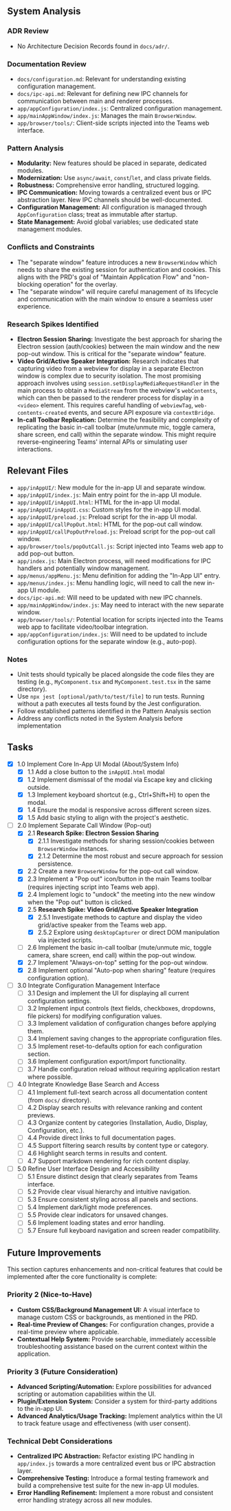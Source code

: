 ## System Analysis

### ADR Review

- No Architecture Decision Records found in `docs/adr/`.

### Documentation Review

- `docs/configuration.md`: Relevant for understanding existing configuration management.
- `docs/ipc-api.md`: Relevant for defining new IPC channels for communication between main and renderer processes.
- `app/appConfiguration/index.js`: Centralized configuration management.
- `app/mainAppWindow/index.js`: Manages the main `BrowserWindow`.
- `app/browser/tools/`: Client-side scripts injected into the Teams web interface.

### Pattern Analysis

- **Modularity:** New features should be placed in separate, dedicated modules.
- **Modernization:** Use `async/await`, `const`/`let`, and class private fields.
- **Robustness:** Comprehensive error handling, structured logging.
- **IPC Communication:** Moving towards a centralized event bus or IPC abstraction layer. New IPC channels should be well-documented.
- **Configuration Management:** All configuration is managed through `AppConfiguration` class; treat as immutable after startup.
- **State Management:** Avoid global variables; use dedicated state management modules.

### Conflicts and Constraints

- The "separate window" feature introduces a new `BrowserWindow` which needs to share the existing session for authentication and cookies. This aligns with the PRD's goal of "Maintain Application Flow" and "non-blocking operation" for the overlay.
- The "separate window" will require careful management of its lifecycle and communication with the main window to ensure a seamless user experience.

### Research Spikes Identified

- **Electron Session Sharing:** Investigate the best approach for sharing the Electron session (auth/cookies) between the main window and the new pop-out window. This is critical for the "separate window" feature.
- **Video Grid/Active Speaker Integration:** Research indicates that capturing video from a webview for display in a separate Electron window is complex due to security isolation. The most promising approach involves using `session.setDisplayMediaRequestHandler` in the main process to obtain a `MediaStream` from the webview's `webContents`, which can then be passed to the renderer process for display in a `<video>` element. This requires careful handling of `webviewTag`, `web-contents-created` events, and secure API exposure via `contextBridge`.
- **In-call Toolbar Replication:** Determine the feasibility and complexity of replicating the basic in-call toolbar (mute/unmute mic, toggle camera, share screen, end call) within the separate window. This might require reverse-engineering Teams' internal APIs or simulating user interactions.

## Relevant Files

- `app/inAppUI/`: New module for the in-app UI and separate window.
- `app/inAppUI/index.js`: Main entry point for the in-app UI module.
- `app/inAppUI/inAppUI.html`: HTML for the in-app UI modal.
- `app/inAppUI/inAppUI.css`: Custom styles for the in-app UI modal.
- `app/inAppUI/preload.js`: Preload script for the in-app UI modal.
- `app/inAppUI/callPopOut.html`: HTML for the pop-out call window.
- `app/inAppUI/callPopOutPreload.js`: Preload script for the pop-out call window.
- `app/browser/tools/popOutCall.js`: Script injected into Teams web app to add pop-out button.
- `app/index.js`: Main Electron process, will need modifications for IPC handlers and potentially window management.
- `app/menus/appMenu.js`: Menu definition for adding the "In-App UI" entry.
- `app/menus/index.js`: Menu handling logic, will need to call the new in-app UI module.
- `docs/ipc-api.md`: Will need to be updated with new IPC channels.
- `app/mainAppWindow/index.js`: May need to interact with the new separate window.
- `app/browser/tools/`: Potential location for scripts injected into the Teams web app to facilitate video/toolbar integration.
- `app/appConfiguration/index.js`: Will need to be updated to include configuration options for the separate window (e.g., auto-pop).

### Notes

- Unit tests should typically be placed alongside the code files they are testing (e.g., `MyComponent.tsx` and `MyComponent.test.tsx` in the same directory).
- Use `npx jest [optional/path/to/test/file]` to run tests. Running without a path executes all tests found by the Jest configuration.
- Follow established patterns identified in the Pattern Analysis section
- Address any conflicts noted in the System Analysis before implementation

## Tasks

- [x] 1.0 Implement Core In-App UI Modal (About/System Info)
  - [x] 1.1 Add a close button to the `inAppUI.html` modal
  - [x] 1.2 Implement dismissal of the modal via Escape key and clicking outside.
  - [x] 1.3 Implement keyboard shortcut (e.g., Ctrl+Shift+H) to open the modal.
  - [x] 1.4 Ensure the modal is responsive across different screen sizes.
  - [x] 1.5 Add basic styling to align with the project's aesthetic.
- [ ] 2.0 Implement Separate Call Window (Pop-out)
  - [x] 2.1 **Research Spike: Electron Session Sharing**
    - [x] 2.1.1 Investigate methods for sharing session/cookies between `BrowserWindow` instances.
    - [x] 2.1.2 Determine the most robust and secure approach for session persistence.
  - [x] 2.2 Create a new `BrowserWindow` for the pop-out call window.
  - [x] 2.3 Implement a "Pop out" icon/button in the main Teams toolbar (requires injecting script into Teams web app).
  - [x] 2.4 Implement logic to "undock" the meeting into the new window when the "Pop out" button is clicked.
  - [x] 2.5 **Research Spike: Video Grid/Active Speaker Integration**
    - [x] 2.5.1 Investigate methods to capture and display the video grid/active speaker from the Teams web app.
    - [x] 2.5.2 Explore using `desktopCapturer` or direct DOM manipulation via injected scripts.
  - [ ] 2.6 Implement the basic in-call toolbar (mute/unmute mic, toggle camera, share screen, end call) within the pop-out window.
  - [x] 2.7 Implement "Always-on-top" setting for the pop-out window.
  - [x] 2.8 Implement optional "Auto-pop when sharing" feature (requires configuration option).
- [ ] 3.0 Integrate Configuration Management Interface
  - [ ] 3.1 Design and implement the UI for displaying all current configuration settings.
  - [ ] 3.2 Implement input controls (text fields, checkboxes, dropdowns, file pickers) for modifying configuration values.
  - [ ] 3.3 Implement validation of configuration changes before applying them.
  - [ ] 3.4 Implement saving changes to the appropriate configuration files.
  - [ ] 3.5 Implement reset-to-defaults option for each configuration section.
  - [ ] 3.6 Implement configuration export/import functionality.
  - [ ] 3.7 Handle configuration reload without requiring application restart where possible.
- [ ] 4.0 Integrate Knowledge Base Search and Access
  - [ ] 4.1 Implement full-text search across all documentation content (from `docs/` directory).
  - [ ] 4.2 Display search results with relevance ranking and content previews.
  - [ ] 4.3 Organize content by categories (Installation, Audio, Display, Configuration, etc.).
  - [ ] 4.4 Provide direct links to full documentation pages.
  - [ ] 4.5 Support filtering search results by content type or category.
  - [ ] 4.6 Highlight search terms in results and content.
  - [ ] 4.7 Support markdown rendering for rich content display.
- [ ] 5.0 Refine User Interface Design and Accessibility
  - [ ] 5.1 Ensure distinct design that clearly separates from Teams interface.
  - [ ] 5.2 Provide clear visual hierarchy and intuitive navigation.
  - [ ] 5.3 Ensure consistent styling across all panels and sections.
  - [ ] 5.4 Implement dark/light mode preferences.
  - [ ] 5.5 Provide clear indicators for unsaved changes.
  - [ ] 5.6 Implement loading states and error handling.
  - [ ] 5.7 Ensure full keyboard navigation and screen reader compatibility.

## Future Improvements

This section captures enhancements and non-critical features that could be implemented after the core functionality is complete:

### Priority 2 (Nice-to-Have)

- **Custom CSS/Background Management UI:** A visual interface to manage custom CSS or backgrounds, as mentioned in the PRD.
- **Real-time Preview of Changes:** For configuration changes, provide a real-time preview where applicable.
- **Contextual Help System:** Provide searchable, immediately accessible troubleshooting assistance based on the current context within the application.

### Priority 3 (Future Consideration)

- **Advanced Scripting/Automation:** Explore possibilities for advanced scripting or automation capabilities within the UI.
- **Plugin/Extension System:** Consider a system for third-party additions to the in-app UI.
- **Advanced Analytics/Usage Tracking:** Implement analytics within the UI to track feature usage and effectiveness (with user consent).

### Technical Debt Considerations

- **Centralized IPC Abstraction:** Refactor existing IPC handling in `app/index.js` towards a more centralized event bus or IPC abstraction layer.
- **Comprehensive Testing:** Introduce a formal testing framework and build a comprehensive test suite for the new in-app UI modules.
- **Error Handling Refinement:** Implement a more robust and consistent error handling strategy across all new modules.
